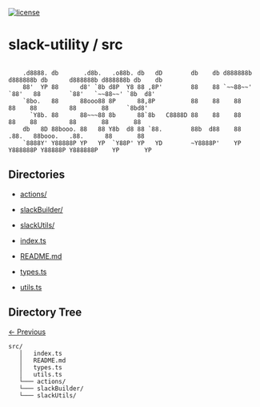 
[![license](https://img.shields.io/github/license/jamesisaac/react-native-background-task.svg)](https://opensource.org/licenses/MIT)


# slack-utility / src

```

    .d8888. db       .d8b.   .o88b. db   dD        db    db d888888b d888888b db      d888888b d888888b db    db 
    88'  YP 88      d8' `8b d8P  Y8 88 ,8P'        88    88 `~~88~~'   `88'   88        `88'   `~~88~~' `8b  d8' 
    `8bo.   88      88ooo88 8P      88,8P          88    88    88       88    88         88       88     `8bd8'  
      `Y8b. 88      88~~~88 8b      88`8b   C8888D 88    88    88       88    88         88       88       88    
    db   8D 88booo. 88   88 Y8b  d8 88 `88.        88b  d88    88      .88.   88booo.   .88.      88       88    
    `8888Y' Y88888P YP   YP  `Y88P' YP   YD        ~Y8888P'    YP    Y888888P Y88888P Y888888P    YP       YP    
```

## Directories
 - [actions/](./actions/) - [slackBuilder/](./slackBuilder/) - [slackUtils/](./slackUtils/)

 - [index.ts](./index.ts) - [README.md](./README.md) - [types.ts](./types.ts) - [utils.ts](./utils.ts)
## Directory Tree
[<- Previous](https://github.com/marc-aurele-besner/slack-utility)
```
src/
   │   index.ts
   │   README.md
   │   types.ts
   │   utils.ts
   └─── actions/
   └─── slackBuilder/
   └─── slackUtils/
```
